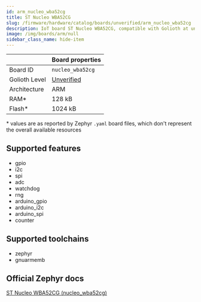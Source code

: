 ```yaml
---
id: arm_nucleo_wba52cg
title: ST Nucleo WBA52CG
slug: /firmware/hardware/catalog/boards/unverified/arm_nucleo_wba52cg
description: IoT board ST Nucleo WBA52CG, compatible with Golioth at unverified level.
image: /img/boards/arm/null
sidebar_class_name: hide-item
---
```


[//]: # (This is an auto-generated file, do not edit! Changes to it will be lost upon re-generation)



|                | Board properties     |
| -------------  | -------------------- |
| Board ID       | `nucleo_wba52cg` |
| Golioth Level  | [Unverified](/firmware/hardware#unverified-boards) |
| Architecture   | ARM |
| RAM*           | 128 kB |
| Flash*         | 1024 kB |

\* values are as reported by Zephyr `.yaml` board files, which don't represent the overall available resources



## Supported features

* gpio
* i2c
* spi
* adc
* watchdog
* rng
* arduino_gpio
* arduino_i2c
* arduino_spi
* counter

## Supported toolchains

* zephyr
* gnuarmemb

## Official Zephyr docs

[ST Nucleo WBA52CG (nucleo_wba52cg)](https://docs.zephyrproject.org/3.6.0/boards/arm/nucleo_wba52cg/doc/index.html)
